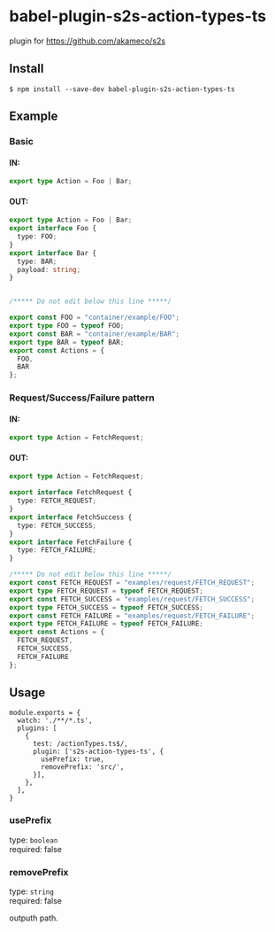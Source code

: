 # babel-plugin-s2s-action-types-ts

plugin for https://github.com/akameco/s2s


## Install

```
$ npm install --save-dev babel-plugin-s2s-action-types-ts
```


## Example


### Basic

#### IN:

```typescript
export type Action = Foo | Bar;
```

#### OUT:

```typescript
export type Action = Foo | Bar;
export interface Foo {
  type: FOO;
}
export interface Bar {
  type: BAR;
  payload: string;
}


/***** Do not edit below this line *****/

export const FOO = "container/example/FOO";
export type FOO = typeof FOO;
export const BAR = "container/example/BAR";
export type BAR = typeof BAR;
export const Actions = {
  FOO,
  BAR
};
```

### Request/Success/Failure pattern

#### IN:

```typescript
export type Action = FetchRequest;
```

#### OUT:

```typescript
export type Action = FetchRequest;

export interface FetchRequest {
  type: FETCH_REQUEST;
}
export interface FetchSuccess {
  type: FETCH_SUCCESS;
}
export interface FetchFailure {
  type: FETCH_FAILURE;
}

/***** Do not edit below this line *****/
export const FETCH_REQUEST = "examples/request/FETCH_REQUEST";
export type FETCH_REQUEST = typeof FETCH_REQUEST;
export const FETCH_SUCCESS = "examples/request/FETCH_SUCCESS";
export type FETCH_SUCCESS = typeof FETCH_SUCCESS;
export const FETCH_FAILURE = "examples/request/FETCH_FAILURE";
export type FETCH_FAILURE = typeof FETCH_FAILURE;
export const Actions = {
  FETCH_REQUEST,
  FETCH_SUCCESS,
  FETCH_FAILURE
};
```


## Usage

```
module.exports = {
  watch: './**/*.ts',
  plugins: [
    {
      test: /actionTypes.ts$/,
      plugin: ['s2s-action-types-ts', {
        usePrefix: true,
        removePrefix: 'src/',
      }],
    },
  ],
}
```

### usePrefix

type: `boolean` <br>
required: false

### removePrefix

type: `string` <br>
required: false

outputh path.
